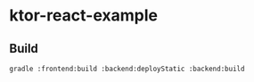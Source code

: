 # ktor-react-example

## Build

```
gradle :frontend:build :backend:deployStatic :backend:build
```
